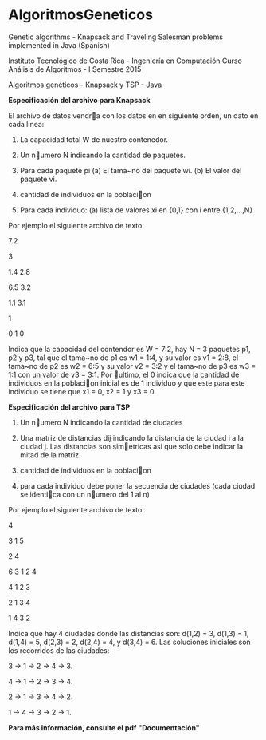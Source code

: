# AlgoritmosGeneticos
Genetic algorithms - Knapsack and Traveling Salesman problems implemented in Java (Spanish)

Instituto Tecnológico de Costa Rica - Ingeniería en Computación
Curso Análisis de Algoritmos - I Semestre 2015

Algoritmos genéticos - Knapsack y TSP - Java

<b>Especificación del archivo para Knapsack</b>

El archivo de datos vendra con los datos en en siguiente orden, un dato en cada linea:

1. La capacidad total W de nuestro contenedor.

2. Un numero N indicando la cantidad de paquetes.

3. Para cada paquete pi
 (a) El tama~no del paquete wi.
 (b) El valor del paquete vi.

4. cantidad de individuos en la poblacion

5. Para cada individuo:
 (a) lista de valores xi en {0,1} con i entre {1,2,...,N}

Por ejemplo el siguiente archivo de texto:

7.2

3

1.4 2.8

6.5 3.2

1.1 3.1

1

0 1 0


Indica que la capacidad del contendor es W = 7:2, hay N = 3 paquetes p1, p2 y p3, tal que el tama~no de p1 es w1 = 1:4, y su valor es v1 = 2:8, el tama~no de p2 es w2 = 6:5 y su valor v2 = 3:2 y el tama~no de p3 es w3 = 1:1 con un valor de v3 = 3:1. Por ultimo, el 0 indica que la cantidad de individuos en la poblacion inicial es de 1 individuo y que este para este individuo se tiene que x1 = 0, x2 = 1 y x3 = 0

<b>Especificación del archivo para TSP</b>

1. Un numero N indicando la cantidad de ciudades

2. Una matriz de distancias dij indicando la distancia de la ciudad i a la ciudad j. Las distancias son simetricas asi que solo debe indicar la mitad de la matriz.

3. cantidad de individuos en la poblacion

4. para cada individuo debe poner la secuencia de ciudades (cada ciudad se identica con un numero del 1 al n)

Por ejemplo el siguiente archivo de texto:

4

3 1 5

2 4

6
3 1 2 4

4 1 2 3

2 1 3 4

1 4 3 2


Indica que hay 4 ciudades donde las distancias son: d(1,2) = 3, d(1,3) = 1, d(1,4) = 5, d(2,3) = 2, d(2,4) = 4, y d(3,4) = 6. Las soluciones iniciales son los recorridos de las ciudades:

3 → 1 → 2 → 4 → 3.

4 → 1 → 2 → 3 → 4.

2 → 1 → 3 → 4 → 2.

1 → 4 → 3 → 2 → 1.

<b>Para más información, consulte el pdf "Documentación"</b>
